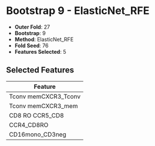 # Bootstrap 9 - ElasticNet_RFE

- **Outer Fold**: 27
- **Bootstrap**: 9
- **Method**: ElasticNet_RFE
- **Fold Seed**: 76
- **Features Selected**: 5

## Selected Features

| Feature |
|---------|
| Tconv memCXCR3_Tconv |
| Tconv memCXCR3_mem |
| CD8 RO CCR5_CD8 |
| CCR4_CD8RO |
| CD16mono_CD3neg |
